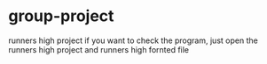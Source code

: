 # group-project
runners high project
if you want to check the program, just open the runners high project and runners high fornted file

